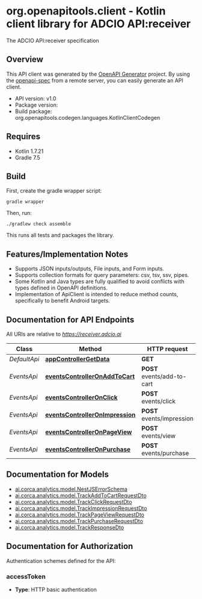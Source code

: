 # org.openapitools.client - Kotlin client library for ADCIO API:receiver

The ADCIO API:receiver specification

## Overview
This API client was generated by the [OpenAPI Generator](https://openapi-generator.tech) project.  By using the [openapi-spec](https://github.com/OAI/OpenAPI-Specification) from a remote server, you can easily generate an API client.

- API version: v1.0
- Package version: 
- Build package: org.openapitools.codegen.languages.KotlinClientCodegen

## Requires

* Kotlin 1.7.21
* Gradle 7.5

## Build

First, create the gradle wrapper script:

```
gradle wrapper
```

Then, run:

```
./gradlew check assemble
```

This runs all tests and packages the library.

## Features/Implementation Notes

* Supports JSON inputs/outputs, File inputs, and Form inputs.
* Supports collection formats for query parameters: csv, tsv, ssv, pipes.
* Some Kotlin and Java types are fully qualified to avoid conflicts with types defined in OpenAPI definitions.
* Implementation of ApiClient is intended to reduce method counts, specifically to benefit Android targets.

<a id="documentation-for-api-endpoints"></a>
## Documentation for API Endpoints

All URIs are relative to *https://receiver.adcio.ai*

Class | Method | HTTP request | Description
------------ | ------------- | ------------- | -------------
*DefaultApi* | [**appControllerGetData**](docs/DefaultApi.md#appcontrollergetdata) | **GET**  | 
*EventsApi* | [**eventsControllerOnAddToCart**](docs/EventsApi.md#eventscontrolleronaddtocart) | **POST** events/add-to-cart | 
*EventsApi* | [**eventsControllerOnClick**](docs/EventsApi.md#eventscontrolleronclick) | **POST** events/click | 
*EventsApi* | [**eventsControllerOnImpression**](docs/EventsApi.md#eventscontrolleronimpression) | **POST** events/impression | 
*EventsApi* | [**eventsControllerOnPageView**](docs/EventsApi.md#eventscontrolleronpageview) | **POST** events/view | 
*EventsApi* | [**eventsControllerOnPurchase**](docs/EventsApi.md#eventscontrolleronpurchase) | **POST** events/purchase | 


<a id="documentation-for-models"></a>
## Documentation for Models

 - [ai.corca.analytics.model.NestJSErrorSchema](docs/NestJSErrorSchema.md)
 - [ai.corca.analytics.model.TrackAddToCartRequestDto](docs/TrackAddToCartRequestDto.md)
 - [ai.corca.analytics.model.TrackClickRequestDto](docs/TrackClickRequestDto.md)
 - [ai.corca.analytics.model.TrackImpressionRequestDto](docs/TrackImpressionRequestDto.md)
 - [ai.corca.analytics.model.TrackPageViewRequestDto](docs/TrackPageViewRequestDto.md)
 - [ai.corca.analytics.model.TrackPurchaseRequestDto](docs/TrackPurchaseRequestDto.md)
 - [ai.corca.analytics.model.TrackResponseDto](docs/TrackResponseDto.md)


<a id="documentation-for-authorization"></a>
## Documentation for Authorization


Authentication schemes defined for the API:
<a id="accessToken"></a>
### accessToken

- **Type**: HTTP basic authentication

